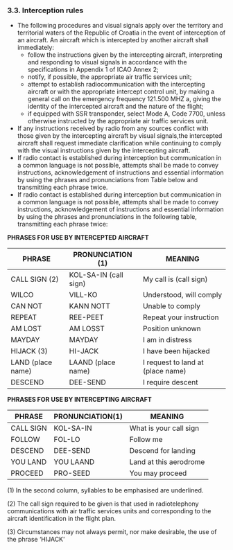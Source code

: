 ### 3.3. **Interception rules**

- The following procedures and visual signals apply over the territory and territorial waters of the Republic of Croatia in the event of interception of an aircraft. An aircraft which is intercepted by another aircraft shall immediately:
  - follow the instructions given by the intercepting aircraft, interpreting and responding to visual signals in accordance with the specifications in Appendix 1 of ICAO Annex 2;
  - notify, if possible, the appropriate air traffic services unit;
  - attempt to establish radiocommunication with the intercepting aircraft or with the appropriate intercept control unit, by making a general call on the emergency frequency 121.500 MHZ a, giving the identity of the intercepted aircraft and the nature of the flight;
  - if equipped with SSR transponder, select Mode A, Code 7700, unless otherwise instructed by the appropriate air traffic services unit.
- If any instructions received by radio from any sources conflict with those given by the intercepting aircraft by visual signals,the intercepted aircraft shall request immediate clarification while continuing  to comply with the visual instructions given by  the intercepting aircraft.
- If radio contact is established during interception but communication in a common language is not possible, attempts shall be made to convey instructions, acknowledgement of instructions and essential information by using the phrases and pronunciations from Table below and transmitting each phrase twice.
- If radio contact is established during interception but communication in a common language is not possible, attempts shall be made to convey instructions, acknowledgement of instructions and essential information by using the phrases and pronunciations in the following table, transmitting each phrase twice:

**PHRASES FOR USE BY INTERCEPTED AIRCRAFT**

| PHRASE            | PRONUNCIATION (1)     | MEANING                           |
| ----------------- | --------------------- | --------------------------------- |
| CALL SIGN (2)     | KOL-SA-IN (call sign) | My call is (call sign)            |
| WILCO             | VILL-KO               | Understood, will comply           |
| CAN NOT           | KANN NOTT             | Unable to comply                  |
| REPEAT            | REE-PEET              | Repeat your instruction           |
| AM LOST           | AM LOSST              | Position unknown                  |
| MAYDAY            | MAYDAY                | I am in distress                  |
| HIJACK (3)        | HI-JACK               | I have been hijacked              |
| LAND (place name) | LAAND (place name)    | I request to land at (place name) |
| DESCEND           | DEE-SEND              | I require descent                 |

**PHRASES FOR USE BY INTERCEPTING AIRCRAFT**

| PHRASE    | PRONUNCIATION(1) | MEANING                |
| --------- | ---------------- | ---------------------- |
| CALL SIGN | KOL-SA-IN        | What is your call sign |
| FOLLOW    | FOL-LO           | Follow me              |
| DESCEND   | DEE-SEND         | Descend for landing    |
| YOU LAND  | YOU LAAND        | Land at this aerodrome |
| PROCEED   | PRO-SEED         | You may proceed        |

(1) In the second column, syllables to be emphasised are underlined.

(2) The call sign required to be given is that used in radiotelephony communications with air traffic services units and corresponding to the aircraft identification in the flight plan.

(3) Circumstances may not always permit, nor make desirable, the use of the phrase ‘HIJACK'